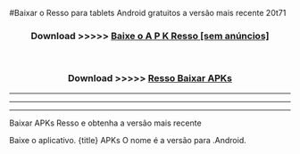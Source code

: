 #Baixar o Resso   para tablets Android gratuitos a versão mais recente 20t71


<div align="center">
<h3>Download >>>>> <a href="https://pt-web.web.app/?pt= Resso ">Baixe o A P K Resso  [sem anúncios]</a></h3><br>

<h3>Download >>>>> <a href="https://pt-web.web.app/?pt= Resso ">Resso  Baixar APKs</a></h3>
</div>

----------------------------------------------------------

----------------------------------------------------------

----------------------------------------------------------

Baixar APKs Resso  e obtenha a versão mais recente

Baixe o aplicativo. {title} APKs O nome é a versão para .Android.



